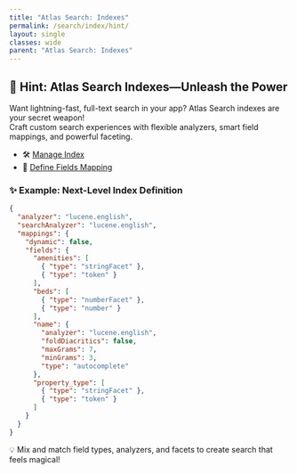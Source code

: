 ```yaml
---
title: "Atlas Search: Indexes"
permalink: /search/index/hint/
layout: single
classes: wide
parent: "Atlas Search: Indexes"
---
```


## 🚀 Hint: Atlas Search Indexes—Unleash the Power

Want lightning-fast, full-text search in your app? Atlas Search indexes are your secret weapon!  
Craft custom search experiences with flexible analyzers, smart field mappings, and powerful faceting.

- 🛠️ [Manage Index](https://www.mongodb.com/docs/atlas/atlas-search/manage-indexes/)  
- 🧬 [Define Fields Mapping](https://www.mongodb.com/docs/atlas/atlas-search/define-field-mappings/)

### ✨ Example: Next-Level Index Definition

```json
{
  "analyzer": "lucene.english",
  "searchAnalyzer": "lucene.english",
  "mappings": {
    "dynamic": false,
    "fields": {
      "amenities": [
        { "type": "stringFacet" },
        { "type": "token" }
      ],
      "beds": [
        { "type": "numberFacet" },
        { "type": "number" }
      ],
      "name": {
        "analyzer": "lucene.english",
        "foldDiacritics": false,
        "maxGrams": 7,
        "minGrams": 3,
        "type": "autocomplete"
      },
      "property_type": [
        { "type": "stringFacet" },
        { "type": "token" }
      ]
    }
  }
}
```

💡 Mix and match field types, analyzers, and facets to create search that feels magical!

